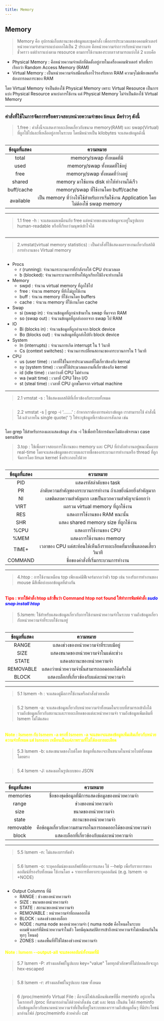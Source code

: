 ```yaml
---
title: Memory
---
```


## Memory
>Memory คือ  อุปกรณ์เก็บสถานะของข้อมูลและชุดคำสั่ง เพื่อการประมวลผลของคอมพิวเตอร์ หน่วยความจำสามารถแบ่งออกได้เป็น 2 ประเภท คือหน่วยความจำถาวรกับหน่วยความจำชั่วคราว แต่ถ้าเราแบ่งตาม resource 
ตามการใช้งานของระบบเราสามารถแบ่งได้ 2 แบบคือ

* Physical Memory : คือหน่วยความจำหลักที่ติดตั้งอยู่ภายในเครื่องคอมพิวเตอร์ หรือที่เราเรียกว่า Random Access Memory (RAM) 
* Virtual Memory : เป็นหน่วยความจำเสมือนที่เอาไว้รองรับหาก RAM ความจุไม่เพียงพอหรือต้องการลดภาระของ RAM

โดย Virtual Memory จำเป็นต้องใช้ Physical Memory เพราะ Virtual Resource เป็นการแบ่ง 
Physical Resource มาแบ่งการใช้งาน แต่ Physical Memory ไม่จำเป็นต้องใช้ Virtual Memory
***

### คำสั่งที่ใช้ในการจัดการหรือตรวจสอบหน่วยความจำของ linux มีคร่าวๆ ดังนี้

>1.free : คำสั่งนี้จะแสดงรายละเอียดเกี่ยวกับขนาด memory(RAM) และ swap(Virtual) ที่ถูกใช้ไปและที่เหลืออยู่ภายในระบบ โดยมีหน่วยเป็น kilobytes จะแสดงข้อมูลดังนี้

<img src="pic/1.jpg" alt=""/>

|ข้อมูลที่แสดง|ความหมาย|  
|:---:|:---:|
|total|memory/swap ทั้งหมดที่มี|
|used|memory/swap ทั้งหมดที่ใช้อยู่|
|free|memory/swap ทั้งหมดที่ว่างอยู่|
|shared|memory มาใช้แทน disk ทำให้ทำงานได้เร็ว|
|buff/cache|memory/swap ที่ใช้งานโดย buff/cache|
|available|เป็น memory ที่ว่างให้ใช้สำหรับการเริ่มใช้งาน Application โดยไม่ต้องใช้ swap memory|
---
>1.1 free -h : จะแสดงผลเหมือนกับ free แต่หน่วยของขนาดข้อมูลจะอยู่ในรูปแบบ human-readable หรือที่เรียกว่ามนุษย์เข้าใจได้

<img src="pic/2.jpg" alt=""/>

***
>2.vmstat(virtual memory statistics) : เป็นคำสั่งที่ใช้แสดงผลรายงานเกี่ยวกับสถิติการทำงานของ Virtual memory

<img src="pic/3.jpg" alt=""/>

* Procs
    * r (running): จำนวนกระบวนการที่กำลังรอให้ CPU ประมวลผล
    * b (blocked): จำนวนกระบวนการที่รอให้ถูกเรียกใช้ถึงจะทำงานได้    
* Memory
    * swpd : จำนวน virtual memory ที่ถูกใช้ไป
    * free : จำนวน memory ที่ยังไม่ถูกใช้งาน
    * buff : จำนวน memory ที่ใช้งานโดย buffers
    * cache : จำนวน memory ที่ใช้งานโดย cache
* Swap
    * si (swap in) : จำนวนข้อมูลที่ถูกนำเข้ามาใน swap ที่มาจาก RAM
    * so (swap out) : จำนวนข้อมูลที่ถูกส่งออกจาก swap ไป RAM
* IO
    * Bi (blocks in) : จำนวนข้อมูลที่ถูกอ่านจาก block device
    * Bo (blocks out) : จำนวนข้อมูลที่ถูกส่งไปยัง block device
* System
    * In (interrupts) : จำนวนการเกิด interrupt ใน 1 วินาที
    * Cs (context switches) : จำนวนการเปลี่ยนสถานะของกระบวนการใน 1 วินาที
* CPU
    * us (user time) : เวลาที่ใช้ในการประมวลผลที่ไม่เกี่ยวข้องกับ kernal
    * sy (system time) : เวลาที่ใช้ประมวลผลงานที่เกี่ยวข้องกับ kernel
    * id (idle time) : เวลาว่างที่ CPU ไม่ทำงาน
    * wa (wait time) : เวลาที่ CPU ใช้รอ I/O
    * st (steal time) : เวลาที่ CPU ถูกขโมยจาก virtual machine
***
>2.1 vmstat -s : ใช้แสดงผลสถิติที่เกี่ยวข้องกับระบบทั้งหมด

<img src="pic/4.jpg" alt=""/>

>2.2 vmstat -s | grep -i '.......' : ถ้าหากเราต้องการแค่บางข้อมูล เราสามารถใช้ คำสั่งนี้ได้ แล้วภายใน single quote(‘ ’) ให้ระบุข้อมูลที่เราต้องการสังเกต เช่น

<img src="pic/5.jpg" alt=""/>

โดย grep ใช้สำหรับกรองและแสดงข้อมูล ส่วน -i ใช้เพื่อทำให้การค้นหาไม่ต้องพิจารณา case sensitive

>3.top : ใช้เพื่อตรวจสอบการใช้งานของ memory และ CPU ที่กำลังทำงานอยู่ขณะนั้นแบบ real-time โดยจะแสดงข้อมูลของระบบและรายชื่อของกระบวนการทำงานหรือ thread ที่ถูกจัดการโดย linux kernel ซึ่งประกอบไปด้วย

<img src="pic/6.jpg" alt=""/>

|ข้อมูลที่แสดง|ความหมาย|
|:---:|:---:|
|PID|แสดงรหัสลำดับของ task|
|PR|ลำดับความสำคัญของกระบวนการทำงาน ถ้าเลขยิ่งน้อยยิ่งสำคัญมาก|
|NI|เลขติดลบความสำคัญมาก เลขเป็นบวกความสำคัญจะน้อยกว่า|
|VIRT|ผลรวม virtual memory ที่ถูกใช้งาน|
|RES|แสดงการใช้งานของ RAM ขณะนั้น|
|SHR|แสดง shared memory size ที่ถูกใช้งาน|
|%CPU|แสดงการใช้งานของ CPU|
|%MEM|แสดงการใช้งานของ memory|
|TIME+|เวลาของ CPU แต่สะท้อนให้เห็นถึงรายละเอียดที่มากขึ้นตลอดเสี้ยววินาที|
|COMMAND|ชื่อของคำสั่งที่เริ่มกระบวนการทำงาน|
***

>4.htop : การใช้งานเหมือน top เพียงแค่มีฟีเจอร์มากกว่าตัว top เช่น รองรับการทำงานของ mouse มีสีเพื่อบ่งบอกข้อมูลที่ต่างกัน

<img src="pic/7.jpg" alt=""/>

<h4 style="color:red">Tips : หากใช้คำสั่ง htop แล้วขึ้นว่า Command htop not found ให้ทำการพิมพ์คำสั่ง <span style="color:blue"><em>sudo snap install htop</em></span></h4>

>5.lsmem: ใช้สำหรับแสดงข้อมูลเกี่ยวกับการใช้งานหน่วยความจำในระบบ รวมถึงข้อมูลเกี่ยวกับหน่วยความจำที่ระบบใช้งานอยู่

<img src="pic/lsmem1.png" alt=""/>

|ข้อมูลที่แสดง|ความหมาย|
|:---:|:---:|
|RANGE| แสดงช่วงของหน่วยความจำที่ระบบมีอยู่|
|SIZE| แสดงขนาดของหน่วยความจำในแต่ละช่วง|
|STATE| แสดงสถานะของหน่วยความจำ|
|REMOVABLE| แสดงว่าหน่วยความจำนั้นสามารถถอดออกได้หรือไม่|
|BLOCK| แสดงบล็อกที่เกี่ยวข้องกับแต่ละหน่วยความจำ|
***

>5.1 lsmem -h : จะแสดงคู่มือการใช้งานหรือคำสั่งช่วยเหลือ

<img src="pic/lsmem2.png" alt=""/>

>5.2 lsmem -a: จะแสดงข้อมูลเกี่ยวกับหน่วยความจำทั้งหมดในระบบที่สามารถเข้าถึงได้ รวมถึงข้อมูลเกี่ยวกับสถานะและรายละเอียดของแต่ละหน่วยความจำ รวมถึงข้อมูลเพิ่มเติมที่ lsmem ไม่ได้แสดง

<img src="pic/lsmem3.png" alt=""/>

<h4 style="color:yellow">Note : lsmem กับ lsmem -a ตรงที่ lsmem -a จะแสดงจะแสดงข้อมูลเพิ่มเติมเกี่ยวกับหน่วยความจำทั้งหมด แต่ lsmem เหมือนเป็นแค่ภาพรวมที่ไม่ได้ลงลายละเอียด </h4>

>5.3 lsmem -b: แสดงขนาดของไบต์โดย ข้อมูลที่แสดงจะเป็นขนาดในหน่วยไบต์ทั้งหมดโดยตรง

<img src="pic/lsmem4.png" alt=""/>

>5.4 lsmem -J: แสดงผลในรูปแบบของ JSON

<img src="pic/lsmem5.png" alt=""/>

|ข้อมูลที่แสดง|ความหมาย|
|:---:|:---:|
|memories| ชื่อของชุดข้อมูลที่มีการแสดงข้อมูลของหน่วยความจำ|
|range| ช่วงของหน่วยความจำ|
|size| ขนาดของหน่วยความจำ|
|state| สถานะของหน่วยความจำ|
|removable| คือข้อมูลเกี่ยวกับความสามารถในการถอดออกได้ของหน่วยความจำ|
|block| แสดงบล็อกที่เกี่ยวข้องกับแต่ละหน่วยความจำ|
***


>5.5 lsmem -n: ไม่แสดงบรรทัดหัว

<img src="pic/lsmem6.png" alt=""/>

>5.6 lsmem -o: ระบุคอลัมน์ของผลลัพธ์ที่ต้องการแสดง ใช้ --help เพื่อรับรายการของคอลัมน์ที่รองรับทั้งหมด ใช้งานโดย + รายการที่อยากระบุคอลลัมน์ (e.g. lsmem -o +NODE)

<img src="pic/lsmem7.png" alt=""/>

* Output Columns ที่มี
    * RANGE : ช่วงของหน่วยความจำ
    * SIZE : ขนาดของหน่วยความจำ
    * STATE : สถานะของหน่วยความจำ
    * REMOVABLE : หน่วยความจำที่ถอดออกได้ 
    * BLOCK : แสดงช่วงของบล็อก
    * NODE : numa node ของหน่วยความจำ ( numa node คือโหนดในระบบคอมพิวเตอร์ที่มีหน่วยความจำในตัว โดยมีคุณสมบัติการเข้าถึงหน่วยความจำไม่เหมือนกันในทุกๆ โหนด)
    * ZONES : แสดงพื้นที่ที่ใช้ได้ของช่วงหน่วยความจำ

<h4 style="color:yellow">Note : lsmem --output-all จะแสดงคอลัมน์ทั้งหมดที่มี </h4>

>5.7 lsmem -P: สร้างผลลัพธ์ในูปแบบ key="value" โดยทุกตัวอักษรที่ไม่ปลอดภัยจะถูก hex-escaped

<img src="pic/lsmem8.png" alt=""/>

>5.8 lsmem -r: สร้างผลลัพธ์ในรูปแบบ raw ทั้งหมด

<img src="pic/lsmem9.png" alt=""/>

>6 /proc/meminfo Virtual File : คือจะมีไฟล์เสมือนพิเศษที่ชื่อ meminfo อยู่ภายในไดเรกทอรี /proc ที่สามารถอ่านได้ด้วยคำสั่งเช่น cat และ less เป็นต้น ไฟล์ meminfo เก็บข้อมูลเกี่ยวกับขนาดหน่วยความจำที่เป็นที่อยู่ในระบบของเรารวมถึงข้อมูลอื่นๆ ที่มีประโยชน์ มาอ่านไฟล์ /proc/meminfo ด้วยคำสั่ง cat









